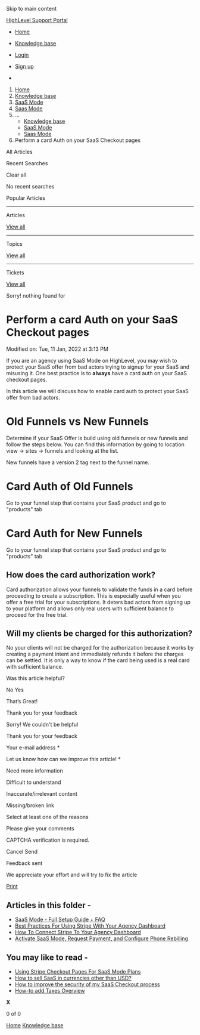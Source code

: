 Skip to main content

[ HighLevel Support Portal ](https://help.gohighlevel.com)

  * [ Home ](/support/home)
  * [ Knowledge base ](/support/solutions)

  * [Login](/support/login)
  * [Sign up](/support/signup)
  * 

  1. [Home](/support/home)
  2. [Knowledge base](/support/solutions)
  3. [SaaS Mode](/support/solutions/48000453216)
  4. [Saas Mode](/support/solutions/folders/48000676654)
  5. ... 
     * [Knowledge base](/support/solutions)
     * [SaaS Mode](/support/solutions/48000453216)
     * [Saas Mode](/support/solutions/folders/48000676654)
  6. Perform a card Auth on your SaaS Checkout pages

All  Articles 

Recent Searches

Clear all

No recent searches

Popular Articles

* * *

Articles

[View all](/support/search/solutions)

* * *

Topics

[View all](/support/search/topics)

* * *

Tickets

[View all](/support/search/tickets)

Sorry! nothing found for   

# Perform a card Auth on your SaaS Checkout pages

Modified on: Tue, 11 Jan, 2022 at 3:13 PM

If you are an agency using SaaS Mode on HighLevel, you may wish to protect your SaaS offer from bad actors trying to signup for your SaaS and misusing it. One best practice is to **always** have a card auth on your SaaS checkout pages.

In this article we will discuss how to enable card auth to protect your SaaS offer from bad actors.

# Old Funnels vs New Funnels

Determine if your SaaS Offer is build using old funnels or new funnels and follow the steps below. You can find this information by going to location view -> sites -> funnels and looking at the list. 

New funnels have a version 2 tag next to the funnel name.

# Card Auth of Old Funnels

Go to your funnel step that contains your SaaS product and go to "products" tab

# Card Auth for New Funnels

Go to your funnel step that contains your SaaS product and go to "products" tab

## How does the card authorization work?

Card authorization allows your funnels to validate the funds in a card before proceeding to create a subscription. This is especially useful when you offer a free trial for your subscriptions. It deters bad actors from signing up to your platform and allows only real users with sufficient balance to proceed for the free trial.

## Will my clients be charged for this authorization?

No your clients will not be charged for the authorization because it works by creating a payment intent and immediately refunds it before the charges can be settled. It is only a way to know if the card being used is a real card with sufficient balance. 

Was this article helpful?

No  Yes 

That’s Great!

Thank you for your feedback

Sorry! We couldn't be helpful

Thank you for your feedback

Your e-mail address *

Let us know how can we improve this article! *

Need more information 

Difficult to understand 

Inaccurate/irrelevant content 

Missing/broken link 

Select at least one of the reasons 

Please give your comments 

CAPTCHA verification is required. 

Cancel  Send 

Feedback sent

We appreciate your effort and will try to fix the article

[Print](javascript:print\(\))

## Articles in this folder -

  * [SaaS Mode - Full Setup Guide + FAQ](/support/solutions/articles/48001184920-saas-mode-full-setup-guide-faq)
  * [Best Practices For Using Stripe With Your Agency Dashboard](/support/solutions/articles/48001171909-best-practices-for-using-stripe-with-your-agency-dashboard)
  * [How To Connect Stripe To Your Agency Dashboard](/support/solutions/articles/48001171910-how-to-connect-stripe-to-your-agency-dashboard)
  * [Activate SaaS Mode, Request Payment, and Configure Phone Rebilling](/support/solutions/articles/48001177740-activate-saas-mode-request-payment-and-configure-phone-rebilling)

## You may like to read -

  * [Using Stripe Checkout Pages For SaaS Mode Plans](/support/solutions/articles/48001187056-using-stripe-checkout-pages-for-saas-mode-plans)
  * [How to sell SaaS in currencies other than USD?](/support/solutions/articles/155000001179-how-to-sell-saas-in-currencies-other-than-usd-)
  * [How to improve the security of my SaaS Checkout process](/support/solutions/articles/155000001180-how-to-improve-the-security-of-my-saas-checkout-process)
  * [How-to add Taxes Overview](/support/solutions/articles/48001224104-how-to-add-taxes-overview)

**X**

0 of 0 []()

[Home](/support/home) [Knowledge base](/support/solutions)
